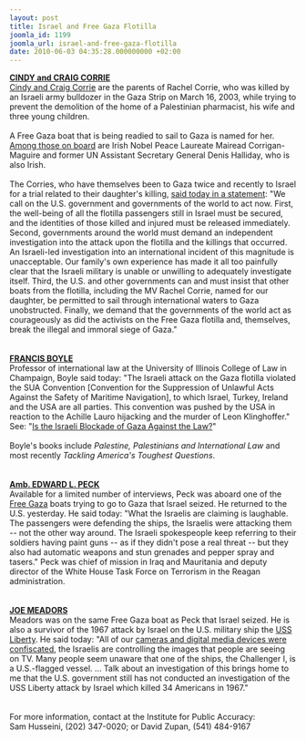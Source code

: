 ```yaml
---
layout: post
title: Israel and Free Gaza Flotilla
joomla_id: 1199
joomla_url: israel-and-free-gaza-flotilla
date: 2010-06-03 04:35:28.000000000 +02:00
---
```

<strong><a href="mailto:info@rachelcorriefoundation.org">CINDY and CRAIG CORRIE</a></strong><br /> <a href="http://www.rachelcorriefoundation.org/">Cindy and Craig Corrie</a> are the parents of Rachel Corrie, who was killed by an Israeli army bulldozer in the Gaza Strip on March 16, 2003, while trying to prevent the demolition of the home of a Palestinian pharmacist, his wife and three young children.<br /> <br /> A Free Gaza boat that is being readied to sail to Gaza is named for her. <a href="http://firedoglake.com/2010/06/02/mv-rachel-corrie-heads-for-gaza-no-full-account-yet-of-mondays-casualties/">Among those on board</a> are Irish Nobel Peace Laureate Mairead Corrigan-Maguire and former UN Assistant Secretary General Denis Halliday, who is also Irish. <br /> <br /> The Corries, who have themselves been to Gaza twice and recently to Israel for a trial related to their daughter's killing, <a href="http://www.commondreams.org/newswire/2010/06/02-11">said today in a statement</a>: "We call on the U.S. government and governments of the world to act now. First, the well-being of all the flotilla passengers still in Israel must be secured, and the identities of those killed and injured must be released immediately. Second, governments around the world must demand an independent investigation into the attack upon the flotilla and the killings that occurred. An Israeli-led investigation into an international incident of this magnitude is unacceptable. Our family's own experience has made it all too painfully clear that the Israeli military is unable or unwilling to adequately investigate itself. Third, the U.S. and other governments can and must insist that other boats from the flotilla, including the MV Rachel Corrie, named for our daughter, be permitted to sail through international waters to Gaza unobstructed. Finally, we demand that the governments of the world act as courageously as did the activists on the Free Gaza flotilla and, themselves, break the illegal and immoral siege of Gaza." <br /> <br /> <br /> <strong><a href="mailto:fboyle@law.uiuc.edu">FRANCIS BOYLE</a></strong><br /> Professor of international law at the University of Illinois College of Law in Champaign, Boyle said today: "The Israeli attack on the Gaza flotilla violated the SUA Convention [Convention for the Suppression of Unlawful Acts Against the Safety of Maritime Navigation], to which Israel, Turkey, Ireland and the USA are all parties. This convention was pushed by the USA in reaction to the Achille Lauro hijacking and the murder of Leon Klinghoffer." See: "<a href="http://www.slate.com/id/2255610">Is the Israeli Blockade of Gaza Against the Law?</a>" <br /> <br /> Boyle's books include <em>Palestine, Palestinians and International Law</em> and most recently <em>Tackling America's Toughest Questions</em>.<br /> <br /> <br /> <strong><a href="mailto:peckfsi@verizon.net">Amb. EDWARD L. PECK</a></strong><br /> Available for a limited number of interviews, Peck was aboard one of the <a href="/">Free Gaza</a> boats trying to go to Gaza that Israel seized. He returned to the U.S. yesterday. He said today: "What the Israelis are claiming is laughable. The passengers were defending the ships, the Israelis were attacking them -- not the other way around. The Israeli spokespeople keep referring to their soldiers having paint guns -- as if they didn't pose a real threat -- but they also had automatic weapons and stun grenades and pepper spray and tasers." Peck was chief of mission in Iraq and Mauritania and deputy director of the White House Task Force on Terrorism in the Reagan administration.<br /> <br /> <br /> <strong><a href="mailto:joe@ussliberty.com">JOE MEADORS</a></strong><br /> Meadors was on the same Free Gaza boat as Peck that Israel seized. He is also a survivor of the 1967 attack by Israel on the U.S. military ship the <a href="http://ussliberty.com/">USS Liberty</a>. He said today: "All of our <a href="http://witnessgaza.com/">cameras and digital media devices were confiscated</a>, the Israelis are controlling the images that people are seeing on TV. Many people seem unaware that one of the ships, the Challenger I, is a U.S.-flagged vessel. ... Talk about an investigation of this brings home to me that the U.S. government still has not conducted an investigation of the USS Liberty attack by Israel which killed 34 Americans in 1967."<br /> <br /> <br /> For more information, contact at the Institute for Public Accuracy:<br /> Sam Husseini, (202) 347-0020; or David Zupan, (541) 484-9167<br />
